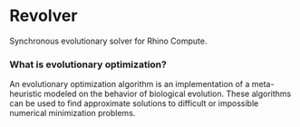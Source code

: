 # Revolver
Synchronous evolutionary solver for Rhino Compute.

### What is evolutionary optimization?
An evolutionary optimization algorithm is an implementation of a meta-heuristic modeled on the behavior of biological evolution.
These algorithms can be used to find approximate solutions to difficult or impossible numerical minimization problems.
